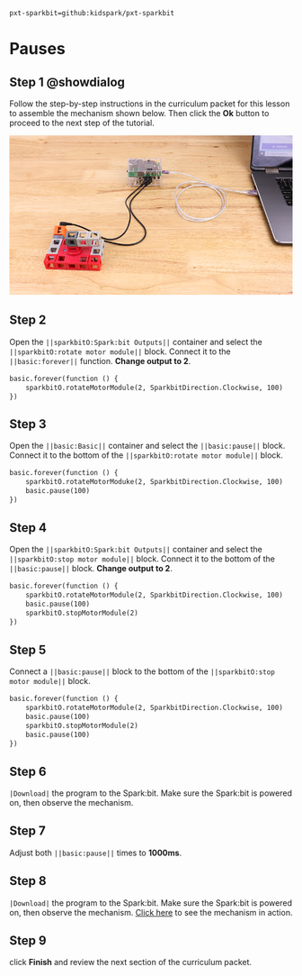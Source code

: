 ```package
pxt-sparkbit=github:kidspark/pxt-sparkbit
```
# Pauses

## Step 1 @showdialog

Follow the step-by-step instructions in the curriculum packet for this lesson to assemble  the mechanism shown below. Then click the **Ok** button to proceed to the next step of the tutorial.

![1-3-pauses-1](https://raw.githubusercontent.com/KidSpark/tutorials/master/assets/1-3-pauses-1.png)

## Step 2

Open the ``||sparkbitO:Spark:bit Outputs||`` container and select the ``||sparkbitO:rotate motor module||`` block. Connect it to the ``||basic:forever||`` function. **Change output to 2**.

```blocks
basic.forever(function () {
    sparkbitO.rotateMotorModule(2, SparkbitDirection.Clockwise, 100)
})
```

## Step 3

Open the ``||basic:Basic||`` container and select the ``||basic:pause||`` block. Connect it to the bottom of the ``||sparkbitO:rotate motor module||`` block.

```blocks
basic.forever(function () {
    sparkbitO.rotateMotorModuke(2, SparkbitDirection.Clockwise, 100)
    basic.pause(100)
})
```

## Step 4

Open the ``||sparkbitO:Spark:bit Outputs||`` container and select the ``||sparkbitO:stop motor module||`` block. Connect it to the bottom of the ``||basic:pause||`` block. **Change output to 2**.

```blocks
basic.forever(function () {
    sparkbitO.rotateMotorModule(2, SparkbitDirection.Clockwise, 100)
    basic.pause(100)
    sparkbitO.stopMotorModule(2)
})
```

## Step 5

Connect a ``||basic:pause||`` block to the bottom of the ``||sparkbitO:stop motor module||`` block.

```blocks
basic.forever(function () {
    sparkbitO.rotateMotorModule(2, SparkbitDirection.Clockwise, 100)
    basic.pause(100)
    sparkbitO.stopMotorModule(2)
    basic.pause(100)
})
```

## Step 6

``|Download|`` the program to the Spark:bit. Make sure the Spark:bit is powered on, then observe the mechanism.

## Step 7

Adjust both ``||basic:pause||`` times to **1000ms**. 

## Step 8

``|Download|`` the program to the Spark:bit. Make sure the Spark:bit is powered on, then observe the mechanism. [Click here](https://youtu.be/WQZsln7YcQw) to see the mechanism in action.

## Step 9

click **Finish** and review the next section of the curriculum packet.